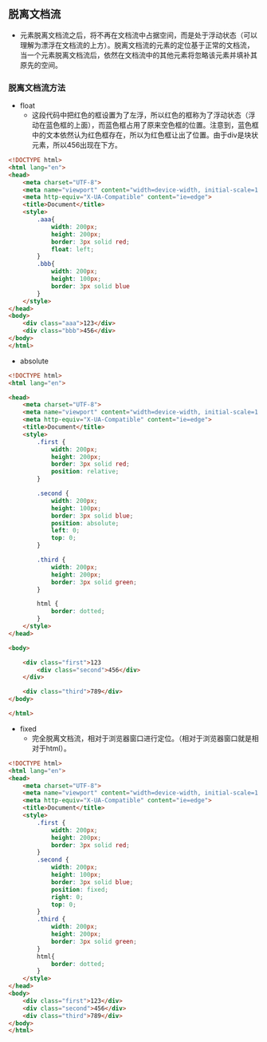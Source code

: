 <!--
 * @Description: In User Settings Edit
 * @Author: your name
 * @Date: 2019-09-11 14:48:24
 * @LastEditTime: 2019-09-11 15:54:20
 * @LastEditors: Please set LastEditors
 -->
## 脱离文档流
+ 元素脱离文档流之后，将不再在文档流中占据空间，而是处于浮动状态（可以理解为漂浮在文档流的上方）。脱离文档流的元素的定位基于正常的文档流，当一个元素脱离文档流后，依然在文档流中的其他元素将忽略该元素并填补其原先的空间。

### 脱离文档流方法
+ float
  - 这段代码中把红色的框设置为了左浮，所以红色的框称为了浮动状态（浮动在蓝色框的上面），而蓝色框占用了原来空色框的位置。注意到，蓝色框中的文本依然认为红色框存在，所以为红色框让出了位置。由于div是块状元素，所以456出现在下方。
```html
<!DOCTYPE html>
<html lang="en">
<head>
    <meta charset="UTF-8">
    <meta name="viewport" content="width=device-width, initial-scale=1.0">
    <meta http-equiv="X-UA-Compatible" content="ie=edge">
    <title>Document</title>
    <style>
        .aaa{
            width: 200px;
            height: 200px;
            border: 3px solid red;
            float: left;
        }
        .bbb{
            width: 200px;
            height: 100px;
            border: 3px solid blue
        }
    </style>
</head>
<body>
    <div class="aaa">123</div>
    <div class="bbb">456</div>
</body>
</html>
````

+ absolute
```html
<!DOCTYPE html>
<html lang="en">

<head>
    <meta charset="UTF-8">
    <meta name="viewport" content="width=device-width, initial-scale=1.0">
    <meta http-equiv="X-UA-Compatible" content="ie=edge">
    <title>Document</title>
    <style>
        .first {
            width: 200px;
            height: 200px;
            border: 3px solid red;
            position: relative;
        }

        .second {
            width: 200px;
            height: 100px;
            border: 3px solid blue;
            position: absolute;
            left: 0;
            top: 0;
        }

        .third {
            width: 200px;
            height: 200px;
            border: 3px solid green;
        }

        html {
            border: dotted;
        }
    </style>
</head>

<body>

    <div class="first">123
        <div class="second">456</div>
    </div>

    <div class="third">789</div>
</body>

</html>
```
+ fixed
  - 完全脱离文档流，相对于浏览器窗口进行定位。（相对于浏览器窗口就是相对于html）。
```html
<!DOCTYPE html>
<html lang="en">
<head>
    <meta charset="UTF-8">
    <meta name="viewport" content="width=device-width, initial-scale=1.0">
    <meta http-equiv="X-UA-Compatible" content="ie=edge">
    <title>Document</title>
    <style>
        .first {
            width: 200px;
            height: 200px;
            border: 3px solid red;
        }
        .second {
            width: 200px;
            height: 100px;
            border: 3px solid blue;
            position: fixed;
            right: 0;
            top: 0;
        }
        .third {
            width: 200px;
            height: 200px;
            border: 3px solid green;
        }
        html{
            border: dotted;
        }
    </style>
</head>
<body>
    <div class="first">123</div>
    <div class="second">456</div>
    <div class="third">789</div>
</body>
</html>
```
